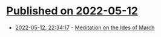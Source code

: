 # [Published on 2022-05-12](index.md)

* [2022-05-12, 22:34:17](https://news.ycombinator.com/item?id=31360901) - [Meditation on the Ides of March](https://classicalfuturist.substack.com/p/what-if-julius-caesar-hadnt-been-assassinated)
